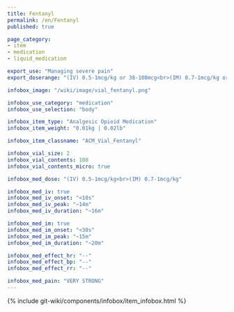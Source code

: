 ```yaml
---
title: Fentanyl
permalink: /en/Fentanyl
published: true

page_category:
- item
- medication
- liquid_medication

export_use: "Managing severe pain"
export_doserange: "(IV) 0.5-1mcg/kg or 38-100mcg<br>(IM) 0.7-1mcg/kg or 52-100mcg"

infobox_image: "/wiki/image/vial_fentanyl.png"

infobox_use_category: "medication"
infobox_use_selection: "body"

infobox_item_type: "Analgesic Opioid Medication"
infobox_item_weight: "0.01kg | 0.02lb"

infobox_item_classname: "ACM_Vial_Fentanyl"

infobox_vial_size: 2
infobox_vial_contents: 100
infobox_vial_contents_micro: true

infobox_med_dose: "(IV) 0.5-1mcg/kg<br>(IM) 0.7-1mcg/kg"

infobox_med_iv: true
infobox_med_iv_onset: "<10s"
infobox_med_iv_peak: "~14m"
infobox_med_iv_duration: "~16m"

infobox_med_im: true
infobox_med_im_onset: "<30s"
infobox_med_im_peak: "~15m"
infobox_med_im_duration: "~20m"

infobox_med_effect_hr: "--"
infobox_med_effect_bp: "--"
infobox_med_effect_rr: "--"

infobox_med_pain: "VERY STRONG"
---
```


{% include git-wiki/components/infobox/item_infobox.html %}